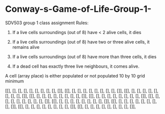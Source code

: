 # Conway-s-Game-of-Life-Group-1-
SDV503 group 1 class assignment
 Rules: 

 1. If a live cells surroundings (out of 8) have < 2 alive cells, it dies

 2. If a live cells surroundings (out of 8) have two or three alive cells, it remains alive

 3. If a live cells surroundings (out of 8) have more than three cells, it dies

 4. If a dead cell has exactly three live neighbours, it comes alive. 

 A cell (array place) is either populated or not populated
 10 by 10 grid minimum
 
 [[], [], [], [], [], [], [], [], [], []], 
 [[], [], [], [], [], [], [], [], [], []], 
 [[], [], [], [], [], [], [], [], [], []], 
 [[], [], [], [], [], [], [], [], [], []], 
 [[], [], [], [], [], [], [], [], [], []], 
 [[], [], [], [], [], [], [], [], [], []],
 [[], [], [], [], [], [], [], [], [], []], 
 [[], [], [], [], [], [], [], [], [], []], 
 [[], [], [], [], [], [], [], [], [], []],
 [[], [], [], [], [], [], [], [], [], []],